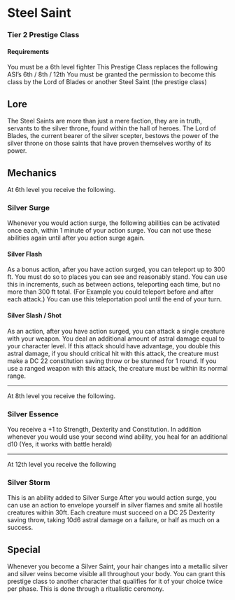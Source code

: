 Steel Saint
===========

### Tier 2 Prestige Class

#### Requirements

 You must be a 6th level fighter  This Prestige Class replaces the following ASI’s 6th / 8th / 12th  You must be granted the permission to become this class by the Lord of Blades or another Steel Saint (the prestige class) 

Lore
----

 The Steel Saints are more than just a mere faction, they are in truth, servants to the silver throne, found within the hall of heroes. The Lord of Blades, the current bearer of the silver scepter, bestows the power of the silver throne on those saints that have proven themselves worthy of its power. 

Mechanics
---------

 At 6th level you receive the following. 

### Silver Surge

 Whenever you would action surge, the following abilities can be activated once each, within 1 minute of your action surge. You can not use these abilities again until after you action surge again. 

#### Silver Flash

 As a bonus action, after you have action surged, you can teleport up to 300 ft. You must do so to places you can see and reasonably stand. You can use this in increments, such as between actions, teleporting each time, but no more than 300 ft total. (For Example you could teleport before and after each attack.) You can use this teleportation pool until the end of your turn. 

#### Silver Slash / Shot

 As an action, after you have action surged, you can attack a single creature with your weapon. You deal an additional amount of astral damage equal to your character level. If this attack should have advantage, you double this astral damage, if you should critical hit with this attack, the creature must make a DC 22 constitution saving throw or be stunned for 1 round. If you use a ranged weapon with this attack, the creature must be within its normal range. 

* * *

 At 8th level you receive the following. 

### Silver Essence

 You receive a +1 to Strength, Dexterity and Constitution.  In addition whenever you would use your second wind ability, you heal for an additional d10 (Yes, it works with battle herald) 

* * *

 At 12th level you receive the following 

### Silver Storm

 This is an ability added to Silver Surge  After you would action surge, you can use an action to envelope yourself in silver flames and smite all hostile creatures within 30ft. Each creature must succeed on a DC 25 Dexterity saving throw, taking 10d6 astral damage on a failure, or half as much on a success. 

Special
-------

 Whenever you become a Silver Saint, your hair changes into a metallic silver and silver veins become visible all throughout your body.  You can grant this prestige class to another character that qualifies for it of your choice twice per phase. This is done through a ritualistic ceremony.
